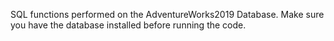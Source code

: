SQL functions performed on the AdventureWorks2019 Database. Make sure you have the database installed before running the code.
